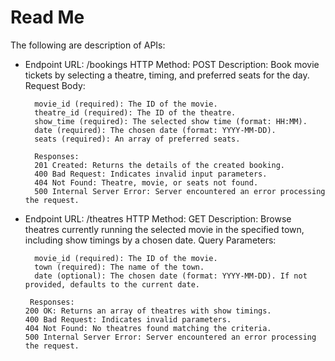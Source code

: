 # Read Me
The following are description of APIs:

* Endpoint URL: /bookings
  HTTP Method: POST
  Description: Book movie tickets by selecting a theatre, timing, and preferred seats for the day.
  Request Body:

        movie_id (required): The ID of the movie.
        theatre_id (required): The ID of the theatre.
        show_time (required): The selected show time (format: HH:MM).
        date (required): The chosen date (format: YYYY-MM-DD).
        seats (required): An array of preferred seats.
  
        Responses:
        201 Created: Returns the details of the created booking.
        400 Bad Request: Indicates invalid input parameters.
        404 Not Found: Theatre, movie, or seats not found.
        500 Internal Server Error: Server encountered an error processing the request.
* Endpoint URL: /theatres
  HTTP Method: GET
  Description: Browse theatres currently running the selected movie in the specified town, including show timings by a chosen date.
  Query Parameters:

        movie_id (required): The ID of the movie.
        town (required): The name of the town.
        date (optional): The chosen date (format: YYYY-MM-DD). If not provided, defaults to the current date.
          
       Responses:
      200 OK: Returns an array of theatres with show timings.
      400 Bad Request: Indicates invalid parameters.
      404 Not Found: No theatres found matching the criteria.
      500 Internal Server Error: Server encountered an error processing the request.

